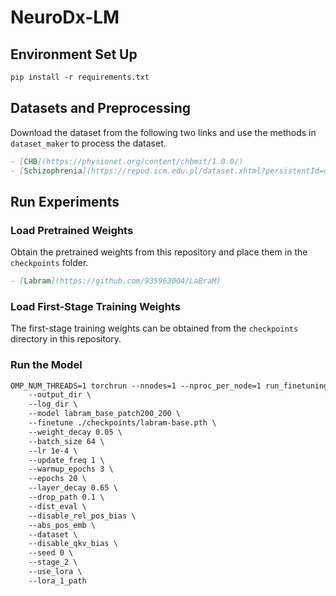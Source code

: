 # NeuroDx-LM

## Environment Set Up

```md
pip install -r requirements.txt
```

## Datasets and Preprocessing

Download the dataset from the following two links and use the methods in `dataset_maker` to process the dataset.

```md
- [CHB](https://physionet.org/content/chbmit/1.0.0/)
- [Schizophrenia](https://repod.icm.edu.pl/dataset.xhtml?persistentId=doi:10.18150/repod.0107441)
```

## Run Experiments

### Load Pretrained Weights

Obtain the pretrained weights from this repository and place them in the `checkpoints` folder.

```md
- [Labram](https://github.com/935963004/LaBraM)
```

### Load First-Stage Training Weights

The first-stage training weights can be obtained from the `checkpoints` directory in this repository.


### Run the Model

```md
OMP_NUM_THREADS=1 torchrun --nnodes=1 --nproc_per_node=1 run_finetuning.py \
    --output_dir \
    --log_dir \
    --model labram_base_patch200_200 \
    --finetune ./checkpoints/labram-base.pth \
    --weight_decay 0.05 \
    --batch_size 64 \
    --lr 1e-4 \
    --update_freq 1 \
    --warmup_epochs 3 \
    --epochs 20 \
    --layer_decay 0.65 \
    --drop_path 0.1 \
    --dist_eval \
    --disable_rel_pos_bias \
    --abs_pos_emb \
    --dataset \
    --disable_qkv_bias \
    --seed 0 \
    --stage_2 \
    --use_lora \
    --lora_1_path 
```

